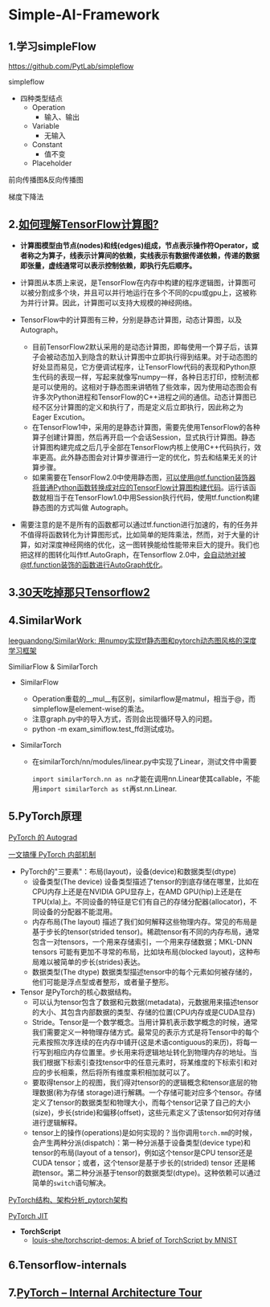 # Simple-AI-Framework
## 1.学习simpleFlow
https://github.com/PytLab/simpleflow

simpleflow

+ 四种类型结点
  + Operation
    + 输入、输出
  + Variable
    + 无输入
  + Constant
    + 值不变
  + Placeholder

前向传播图&反向传播图

梯度下降法

## 2.[如何理解TensorFlow计算图?](https://zhuanlan.zhihu.com/p/344846077)

+ **计算图模型由节点(nodes)和线(edges)组成，节点表示操作符Operator，或者称之为算子，线表示计算间的依赖，实线表示有数据传递依赖，传递的数据即张量，虚线通常可以表示控制依赖，即执行先后顺序。**
+ 计算图从本质上来说，是TensorFlow在内存中构建的程序逻辑图，计算图可以被分割成多个块，并且可以并行地运行在多个不同的cpu或gpu上，这被称为并行计算。因此，计算图可以支持大规模的神经网络。

+ TensorFlow中的计算图有三种，分别是静态计算图，动态计算图，以及Autograph。
  + 目前TensorFlow2默认采用的是动态计算图，即每使用一个算子后，该算子会被动态加入到隐含的默认计算图中立即执行得到结果。对于动态图的好处显而易见，它方便调试程序，让TensorFlow代码的表现和Python原生代码的表现一样，写起来就像写numpy一样，各种日志打印，控制流都是可以使用的。这相对于静态图来讲牺牲了些效率，因为使用动态图会有许多次Python进程和TensorFlow的C++进程之间的通信。动态计算图已经不区分计算图的定义和执行了，而是定义后立即执行，因此称之为 Eager Excution。
  + 在TensorFlow1中，采用的是静态计算图，需要先使用TensorFlow的各种算子创建计算图，然后再开启一个会话Session，显式执行计算图。静态计算图构建完成之后几乎全部在TensorFlow内核上使用C++代码执行，效率更高。此外静态图会对计算步骤进行一定的优化，剪去和结果无关的计算步骤。
  + 如果需要在TensorFlow2.0中使用静态图，可以使用@tf.function装饰器将普通Python函数转换成对应的TensorFlow计算图构建代码。运行该函数就相当于在TensorFlow1.0中用Session执行代码，使用tf.function构建静态图的方式叫做 Autograph。

+ 需要注意的是不是所有的函数都可以通过tf.function进行加速的，有的任务并不值得将函数转化为计算图形式，比如简单的矩阵乘法，然而，对于大量的计算，如对深度神经网络的优化，这一图转换能给性能带来巨大的提升。我们也把这样的图转化叫作tf.AutoGraph，在Tensorflow 2.0中，会自动地对被@tf.function装饰的函数进行AutoGraph优化。

## 3.[30天吃掉那只Tensorflow2 ](https://jackiexiao.github.io/eat_tensorflow2_in_30_days/chinese/)

## 4.SimilarWork

[leeguandong/SimilarWork: 用numpy实现tf静态图和pytorch动态图风格的深度学习框架 ](https://github.com/leeguandong/SimilarWork)

SimiliarFlow & SimilarTorch

+ SimilarFlow
  + Operation重载的__mul__有区别，similarflow是matmul，相当于@，而simpleflow是element-wise的乘法。
  + 注意graph.py中的导入方式，否则会出现循环导入的问题。
  + python -m exam_simiflow.test_ffd测试成功。
  
+ SimilarTorch

  + 在similarTorch/nn/modules/linear.py中实现了Linear，测试文件中需要

    ```import similarTorch.nn as nn```才能在调用nn.Linear使其callable，不能用```import similarTorch as st```再st.nn.Linear.


## 5.PyTorch原理

[PyTorch 的 Autograd](https://zhuanlan.zhihu.com/p/69294347)

[一文搞懂 PyTorch 内部机制](https://zhuanlan.zhihu.com/p/338256656)

+ PyTorch的"三要素"：布局(layout)，设备(device)和数据类型(dtype)
  + 设备类型(The device) 设备类型描述了tensor的到底存储在哪里，比如在CPU内存上还是在NVIDIA GPU显存上，在AMD GPU(hip)上还是在TPU(xla)上。不同设备的特征是它们有自己的存储分配器(allocator)，不同设备的分配器不能混用。
  + 内存布局(The layout) 描述了我们如何解释这些物理内存。常见的布局是基于步长的tensor(strided tensor)。稀疏tensor有不同的内存布局，通常包含一对tensors，一个用来存储索引，一个用来存储数据；MKL-DNN tensors 可能有更加不寻常的布局，比如块布局(blocked layout)，这种布局难以被简单的步长(strides)表达。
  + 数据类型(The dtype) 数据类型描述tensor中的每个元素如何被存储的，他们可能是浮点型或者整形，或者量子整形。
+ Tensor 是PyTorch的核心数据结构。
  + 可以认为tensor包含了数据和元数据(metadata)，元数据用来描述tensor的大小、其包含内部数据的类型、存储的位置(CPU内存或是CUDA显存)
  + Stride。Tensor是一个数学概念。当用计算机表示数学概念的时候，通常我们需要定义一种物理存储方式。最常见的表示方式是将Tensor中的每个元素按照次序连续的在内存中铺开(这是术语contiguous的来历)，将每一行写到相应内存位置里。步长用来将逻辑地址转化到物理内存的地址。当我们根据下标索引查找tensor中的任意元素时，将某维度的下标索引和对应的步长相乘，然后将所有维度乘积相加就可以了。
  + 要取得tensor上的视图，我们得对tensor的的逻辑概念和tensor底层的物理数据(称为存储 storage)进行解耦。一个存储可能对应多个tensor。存储定义了tensor的数据类型和物理大小，而每个tensor记录了自己的大小(size)，步长(stride)和偏移(offset)，这些元素定义了该tensor如何对存储进行逻辑解释。
  + tensor上的操作(operations)是如何实现的？当你调用`torch.mm`的时候，会产生两种分派(dispatch)：第一种分派基于设备类型(device type)和tensor的布局(layout of a tensor)，例如这个tensor是CPU tensor还是CUDA tensor；或者，这个tensor是基于步长的(strided) tensor 还是稀疏tensor。第二种分派基于tensor的数据类型(dtype)。这种依赖可以通过简单的`switch`语句解决。

[PyTorch结构、架构分析_pytorch架构](https://blog.csdn.net/qq_28726979/article/details/120690343)

[PyTorch JIT](https://zhuanlan.zhihu.com/p/370455320)

+ **TorchScript**
  + [louis-she/torchscript-demos: A brief of TorchScript by MNIST](https://github.com/louis-she/torchscript-demos)

## 6.Tensorflow-internals

## 7.[PyTorch – Internal Architecture Tour](https://blog.christianperone.com/2018/03/pytorch-internal-architecture-tour/)


